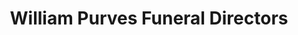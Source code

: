 ---
title: "William Purves Funeral Directors"
url: /peebles/william-purves-funeral-directors/
shop: funeral directors
---